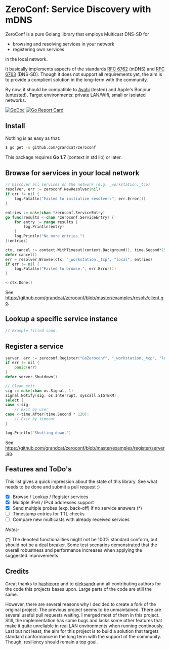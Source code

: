 ZeroConf: Service Discovery with mDNS
=====================================
ZeroConf is a pure Golang library that employs Multicast DNS-SD for

* browsing and resolving services in your network
* registering own services

in the local network.

It basically implements aspects of the standards
[RFC 6762](https://tools.ietf.org/html/rfc6762) (mDNS) and
[RFC 6763](https://tools.ietf.org/html/rfc6763) (DNS-SD).
Though it does not support all requirements yet, the aim is to provide a complient solution in the long-term with the community.

By now, it should be compatible to [Avahi](http://avahi.org/) (tested) and Apple's Bonjour (untested).
Target environments: private LAN/Wifi, small or isolated networks.

[![GoDoc](https://godoc.org/github.com/grandcat/zeroconf?status.svg)](https://godoc.org/github.com/grandcat/zeroconf)
[![Go Report Card](https://goreportcard.com/badge/github.com/grandcat/zeroconf)](https://goreportcard.com/report/github.com/grandcat/zeroconf)

## Install
Nothing is as easy as that:
```bash
$ go get -u github.com/grandcat/zeroconf
```
This package requires **Go 1.7** (context in std lib) or later.

## Browse for services in your local network

```go
// Discover all services on the network (e.g. _workstation._tcp)
resolver, err := zeroconf.NewResolver(nil)
if err != nil {
    log.Fatalln("Failed to initialize resolver:", err.Error())
}

entries := make(chan *zeroconf.ServiceEntry)
go func(results <-chan *zeroconf.ServiceEntry) {
    for entry := range results {
        log.Println(entry)
    }
    log.Println("No more entries.")
}(entries)

ctx, cancel := context.WithTimeout(context.Background(), time.Second*15)
defer cancel()
err = resolver.Browse(ctx, "_workstation._tcp", "local", entries)
if err != nil {
    log.Fatalln("Failed to browse:", err.Error())
}

<-ctx.Done()
```
See https://github.com/grandcat/zeroconf/blob/master/examples/resolv/client.go.

## Lookup a specific service instance

```go
// Example filled soon.
```

## Register a service

```go
server, err := zeroconf.Register("GoZeroconf", "_workstation._tcp", "local", 42424, []string{"txtv=0", "lo=1", "la=2"}, nil)
if err != nil {
    panic(err)
}
defer server.Shutdown()

// Clean exit.
sig := make(chan os.Signal, 1)
signal.Notify(sig, os.Interrupt, syscall.SIGTERM)
select {
case <-sig:
    // Exit by user
case <-time.After(time.Second * 120):
    // Exit by timeout
}

log.Println("Shutting down.")
```
See https://github.com/grandcat/zeroconf/blob/master/examples/register/server.go.

## Features and ToDo's
This list gives a quick impression about the state of this library.
See what needs to be done and submit a pull request :)

* [x] Browse / Lookup / Register services
* [x] Multiple IPv6 / IPv4 addresses support
* [x] Send multiple probes (exp. back-off) if no service answers (*)
* [ ] Timestamp entries for TTL checks
* [ ] Compare new multicasts with already received services

_Notes:_

(*) The denoted functionalities might not be 100% standard conform, but should not be a deal breaker.
    Some test scenarios demonstrated that the overall robustness and performance increases when applying the suggested improvements.

## Credits
Great thanks to [hashicorp](https://github.com/hashicorp/mdns) and to [oleksandr](https://github.com/oleksandr/bonjour) and all contributing authors for the code this projects bases upon.
Large parts of the code are still the same.

However, there are several reasons why I decided to create a fork of the original project:
The previous project seems to be unmaintained. There are several useful pull requests waiting. I merged most of them in this project.
Still, the implementation has some bugs and lacks some other features that make it quite unreliable in real LAN environments when running continously.
Last but not least, the aim for this project is to build a solution that targets standard conformance in the long term with the support of the community.
Though, resiliency should remain a top goal.